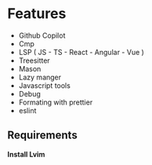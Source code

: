 # Features
* Github Copilot
* Cmp
* LSP ( JS - TS - React - Angular - Vue )
* Treesitter
* Mason
* Lazy manger
* Javascript tools
* Debug
* Formating with prettier
* eslint

## Requirements
**Install Lvim**
